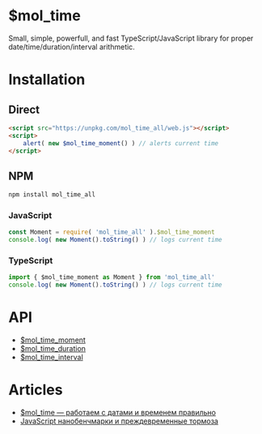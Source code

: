 # $mol_time

Small, simple, powerfull, and fast TypeScript/JavaScript library for proper date/time/duration/interval arithmetic.

# Installation

## Direct

```html
<script src="https://unpkg.com/mol_time_all/web.js"></script>
<script>
	alert( new $mol_time_moment() ) // alerts current time
</script>
```

## NPM

```sh
npm install mol_time_all
```

### JavaScript

```js
const Moment = require( 'mol_time_all' ).$mol_time_moment
console.log( new Moment().toString() ) // logs current time
```

### TypeScript

```js
import { $mol_time_moment as Moment } from 'mol_time_all'
console.log( new Moment().toString() ) // logs current time
```

# API

- [$mol_time_moment](moment)
- [$mol_time_duration](duration)
- [$mol_time_interval](interval)

# Articles

- [$mol_time — работаем с датами и временем правильно](https://habhub.hyoo.ru/#!author=nin-jin/repo=HabHub/article=28)
- [JavaScript нанобенчмарки и преждевременные тормоза](https://habhub.hyoo.ru/#!author=nin-jin/repo=HabHub/article=42)
